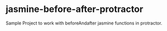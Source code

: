 # jasmine-before-after-protractor
Sample Project to work with beforeAndafter jasmine functions in protractor.
